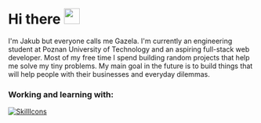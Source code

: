 # Hi there <img src="https://cdn3.emoji.gg/emojis/2112_wave_animated.gif" width="32px" height="32px">

I'm Jakub but everyone calls me Gazela. I'm currently an engineering student at Poznan University of Technology and an aspiring full-stack web developer. Most of my free time I spend building random projects that help me solve my tiny problems. My main goal in the future is to build things that will help people with their businesses and everyday dilemmas.

### Working and learning with:
[![SkillIcons](https://skillicons.dev/icons?i=js,ts,html,css,bootstrap,tailwind,nextjs,react,docker,postgres,vscode,github,figma,wordpress,discord)](https://skillicons.dev)
